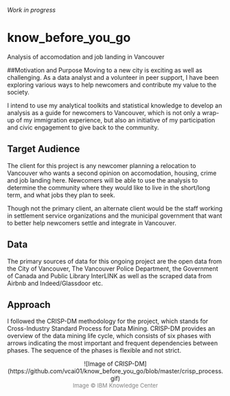 _Work in progress_

# know_before_you_go
Analysis of accomodation and job landing in Vancouver

##Motivation and Purpose
Moving to a new city is exciting as well as challenging. As a data analyst and a volunteer in peer support, I have been exploring various ways to help newcomers and contribute my value to the society.

I intend to use my analytical toolkits and statistical knowledge to develop an analysis as a guide for newcomers to Vancouver, which is not only a wrap-up of my immigration experience, but also an initiative of my participation and civic engagement to give back to the community.

## Target Audience
The client for this project is any newcomer planning a relocation to Vancouver who wants a second opinion on accomodation, housing, crime and job landing here. Newcomers will be able to use the analysis to determine the community where they would like to live in the short/long term, and what jobs they plan to seek.

Though not the primary client, an alternate client would be the staff working in settlement service organizations and the municipal government that want to better help newcomers settle and integrate in Vancouver.

## Data
The primary sources of data for this ongoing project are the open data from the City of Vancouver, The Vancouver Police Department, the Government of Canada and Public Library InterLINK as well as the scraped data from Airbnb and Indeed/Glassdoor etc.

## Approach
I followed the CRISP-DM methodology for the project, which stands for Cross-Industry Standard Process for Data Mining. CRISP-DM provides an overview of the data mining life cycle, which consists of six phases with arrows indicating the most important and frequent dependencies between phases. The sequence of the phases is flexible and not strict.

<div align="center">![Image of CRISP-DM](https://github.com/vcai01/know_before_you_go/blob/master/crisp_process.gif)</div>
<div align="center"><font color=grey size=2>Image © IBM Knowledge Center</font></div>

